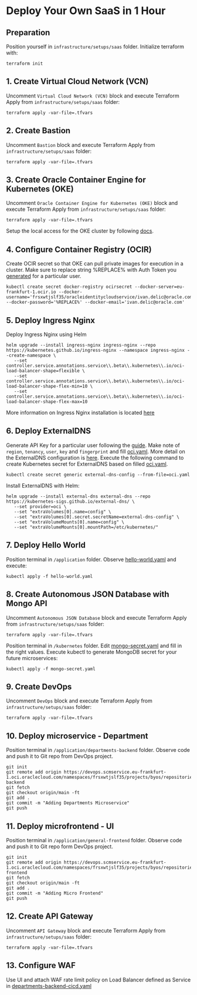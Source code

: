 # Deploy Your Own SaaS in 1 Hour

## Preparation
Position yourself in ```infrastructure/setups/saas``` folder. Initialize terraform with:
```
terraform init
```

## 1. Create Virtual Cloud Network (VCN)
Uncomment ```Virtual Cloud Network (VCN)``` block and execute Terraform Apply from ```infrastructure/setups/saas``` folder:
```
terraform apply -var-file=.tfvars
```

## 2. Create Bastion
Uncomment ```Bastion``` block and execute Terraform Apply from ```infrastructure/setups/saas``` folder:
```
terraform apply -var-file=.tfvars
```

## 3. Create Oracle Container Engine for Kubernetes (OKE)
Uncomment ```Oracle Container Engine for Kubernetes (OKE)``` block and execute Terraform Apply from ```infrastructure/setups/saas``` folder:
```
terraform apply -var-file=.tfvars
```
Setup the local access for the OKE cluster by following [docs](https://docs.oracle.com/en-us/iaas/Content/ContEng/Tasks/contengdownloadkubeconfigfile.htm#localdownload).

## 4. Configure Container Registry (OCIR)
Create OCIR secret so that OKE can pull private images for execution in a cluster. Make sure to replace string %REPLACE% with Auth Token you [generated](https://docs.oracle.com/en-us/iaas/Content/Registry/Tasks/registrygettingauthtoken.htm) for a particular user.
```
kubectl create secret docker-registry ocirsecret --docker-server=eu-frankfurt-1.ocir.io --docker-username='frsxwtjslf35/oracleidentitycloudservice/ivan.delic@oracle.com' --docker-password='%REPLACE%' --docker-email='ivan.delic@oracle.com'
```

## 5. Deploy Ingress Nginx
Deploy Ingress Nginx using Helm
```
helm upgrade --install ingress-nginx ingress-nginx --repo https://kubernetes.github.io/ingress-nginx --namespace ingress-nginx --create-namespace \
   --set controller.service.annotations.service\\.beta\\.kubernetes\\.io/oci-load-balancer-shape=flexible \
   --set controller.service.annotations.service\\.beta\\.kubernetes\\.io/oci-load-balancer-shape-flex-min=10 \
   --set controller.service.annotations.service\\.beta\\.kubernetes\\.io/oci-load-balancer-shape-flex-max=10
```
More information on Ingress Nginx installation is located [here](https://kubernetes.github.io/ingress-nginx/deploy/)

## 6. Deploy ExternalDNS
Generate API Key for a particular user following the [guide](https://docs.oracle.com/en-us/iaas/Content/API/Concepts/apisigningkey.htm#two). Make note of ```region```, ```tenancy```, ```user```, ```key``` and ```fingerprint``` and fill [oci.yaml](/kubernetes/oci.yaml). More detail on the ExternalDNS configuration is [here](https://docs.oracle.com/en-us/iaas/Content/ContEng/Tasks/contengconfiguringdnsserver.htm).
Execute the following command to create Kubernetes secret for ExternalDNS based on filled [oci.yaml](/kubernetes/oci.yaml).
```
kubectl create secret generic external-dns-config --from-file=oci.yaml
```
Install ExternalDNS with Helm:
```
helm upgrade --install external-dns external-dns --repo https://kubernetes-sigs.github.io/external-dns/ \
   --set provider=oci \
   --set "extraVolumes[0].name=config" \
   --set "extraVolumes[0].secret.secretName=external-dns-config" \
   --set "extraVolumeMounts[0].name=config" \
   --set "extraVolumeMounts[0].mountPath=/etc/kubernetes/"
```
## 7. Deploy Hello World
Position terminal in ```/application``` folder. Observe [hello-world.yaml](/application/hello-world.yaml) and execute: 
```
kubectl apply -f hello-world.yaml
```
## 8. Create Autonomous JSON Database with Mongo API
Uncomment ```Autonomous JSON Database``` block and execute Terraform Apply from ```infrastructure/setups/saas``` folder:
```
terraform apply -var-file=.tfvars
```
Position terminal in ```/kubernetes``` folder. Edit [mongo-secret.yaml](/kubernetes/mongo-secret.yaml) and fill in the right values. Execute kubectl to generate MongoDB secret for your future microservices:
```
kubectl apply -f mongo-secret.yaml
```
## 9. Create DevOps
Uncomment ```DevOps``` block and execute Terraform Apply from ```infrastructure/setups/saas``` folder:
```
terraform apply -var-file=.tfvars
```
## 10. Deploy microservice - Department
Position terminal in ```/application/departments-backend``` folder. Observe code and push it to Git repo from DevOps project.
```
git init
git remote add origin https://devops.scmservice.eu-frankfurt-1.oci.oraclecloud.com/namespaces/frsxwtjslf35/projects/byos/repositories/departments-backend
git fetch
git checkout origin/main -ft
git add .
git commit -m "Adding Departments Microservice"
git push
```
## 11. Deploy microfrontend - UI
Position terminal in ```/application/general-frontend``` folder. Observe code and push it to Git repo form DevOps project.
```
git init
git remote add origin https://devops.scmservice.eu-frankfurt-1.oci.oraclecloud.com/namespaces/frsxwtjslf35/projects/byos/repositories/general-frontend
git fetch
git checkout origin/main -ft
git add .
git commit -m "Adding Micro Frontend"
git push
```

## 12. Create API Gateway
Uncomment ```API Gateway``` block and execute Terraform Apply from ```infrastructure/setups/saas``` folder:
```
terraform apply -var-file=.tfvars
```

## 13. Configure WAF
Use UI and attach WAF rate limit policy on Load Balancer defined as Service in [departments-backend-cicd.yaml](/application/departments-backend/departments-backend-cicd.yaml)